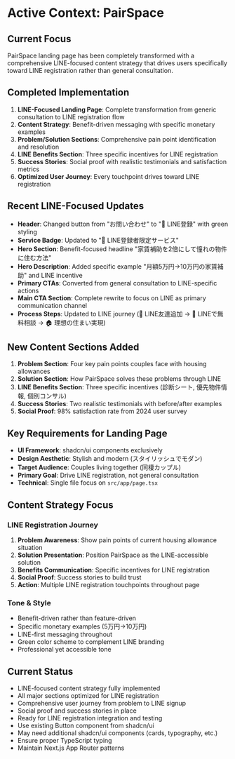 # Active Context: PairSpace

## Current Focus
PairSpace landing page has been completely transformed with a comprehensive LINE-focused content strategy that drives users specifically toward LINE registration rather than general consultation.

## Completed Implementation
1. **LINE-Focused Landing Page**: Complete transformation from generic consultation to LINE registration flow
2. **Content Strategy**: Benefit-driven messaging with specific monetary examples
3. **Problem/Solution Sections**: Comprehensive pain point identification and resolution
4. **LINE Benefits Section**: Three specific incentives for LINE registration
5. **Success Stories**: Social proof with realistic testimonials and satisfaction metrics
6. **Optimized User Journey**: Every touchpoint drives toward LINE registration

## Recent LINE-Focused Updates
- **Header**: Changed button from "お問い合わせ" to "📱 LINE登録" with green styling
- **Service Badge**: Updated to "📱 LINE登録者限定サービス" 
- **Hero Section**: Benefit-focused headline "家賃補助を2倍にして憧れの物件に住む方法"
- **Hero Description**: Added specific example "月額5万円→10万円の家賃補助" and LINE incentive
- **Primary CTAs**: Converted from general consultation to LINE-specific actions
- **Main CTA Section**: Complete rewrite to focus on LINE as primary communication channel
- **Process Steps**: Updated to LINE journey (📱 LINE友達追加 → 💬 LINEで無料相談 → 🏠 理想の住まい実現)

## New Content Sections Added
1. **Problem Section**: Four key pain points couples face with housing allowances
2. **Solution Section**: How PairSpace solves these problems through LINE
3. **LINE Benefits Section**: Three specific incentives (診断シート, 優先物件情報, 個別コンサル)
4. **Success Stories**: Two realistic testimonials with before/after examples
5. **Social Proof**: 98% satisfaction rate from 2024 user survey

## Key Requirements for Landing Page
- **UI Framework**: shadcn/ui components exclusively
- **Design Aesthetic**: Stylish and modern (スタイリッシュでモダン)
- **Target Audience**: Couples living together (同棲カップル)
- **Primary Goal**: Drive LINE registration, not general consultation
- **Technical**: Single file focus on `src/app/page.tsx`

## Content Strategy Focus

### LINE Registration Journey
1. **Problem Awareness**: Show pain points of current housing allowance situation
2. **Solution Presentation**: Position PairSpace as the LINE-accessible solution
3. **Benefits Communication**: Specific incentives for LINE registration
4. **Social Proof**: Success stories to build trust
5. **Action**: Multiple LINE registration touchpoints throughout page

### Tone & Style
- Benefit-driven rather than feature-driven
- Specific monetary examples (5万円→10万円)
- LINE-first messaging throughout
- Green color scheme to complement LINE branding
- Professional yet accessible tone

## Current Status
- LINE-focused content strategy fully implemented
- All major sections optimized for LINE registration
- Comprehensive user journey from problem to LINE signup
- Social proof and success stories in place
- Ready for LINE registration integration and testing
- Use existing Button component from shadcn/ui
- May need additional shadcn/ui components (cards, typography, etc.)
- Ensure proper TypeScript typing
- Maintain Next.js App Router patterns
